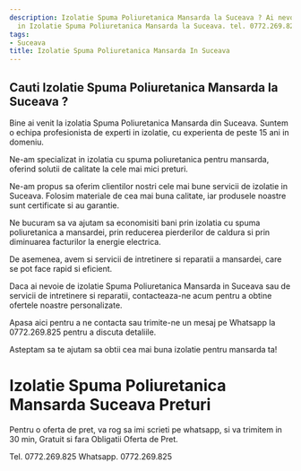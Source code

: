 ```yaml
---
description: Izolatie Spuma Poliuretanica Mansarda la Suceava ? Ai nevoie de un profesionist
  in Izolatie Spuma Poliuretanica Mansarda la Suceava. tel. 0772.269.825
tags:
- Suceava
title: Izolatie Spuma Poliuretanica Mansarda In Suceava
---
```



## Cauti Izolatie Spuma Poliuretanica Mansarda la Suceava ?

Bine ai venit la izolatia Spuma Poliuretanica Mansarda din Suceava. Suntem o echipa profesionista de experti in izolatie, cu experienta de peste 15 ani in domeniu. 

Ne-am specializat in izolatia cu spuma poliuretanica pentru mansarda, oferind solutii de calitate la cele mai mici preturi. 

Ne-am propus sa oferim clientilor nostri cele mai bune servicii de izolatie in Suceava. Folosim materiale de cea mai buna calitate, iar produsele noastre sunt certificate si au garantie. 

Ne bucuram sa va ajutam sa economisiti bani prin izolatia cu spuma poliuretanica a mansardei, prin reducerea pierderilor de caldura si prin diminuarea facturilor la energie electrica.

De asemenea, avem si servicii de intretinere si reparatii a mansardei, care se pot face rapid si eficient.

Daca ai nevoie de izolatie Spuma Poliuretanica Mansarda in Suceava sau de servicii de intretinere si reparatii, contacteaza-ne acum pentru a obtine ofertele noastre personalizate. 

Apasa aici pentru a ne contacta sau trimite-ne un mesaj pe Whatsapp la 0772.269.825 pentru a discuta detaliile. 

Asteptam sa te ajutam sa obtii cea mai buna izolatie pentru mansarda ta!

# Izolatie Spuma Poliuretanica Mansarda Suceava Preturi
Pentru o oferta de pret, va rog sa imi scrieti pe whatsapp, si va trimitem in 30 min, Gratuit si fara Obligatii Oferta de Pret.

Tel. 0772.269.825
Whatsapp. 0772.269.825